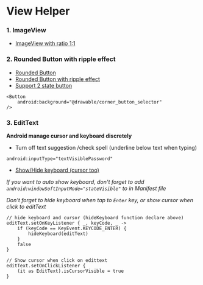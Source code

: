 # View Helper

### 1. ImageView
- [ImageView with ratio 1:1](./ImageView/SquareImageView.kt)

### 2. Rounded Button with ripple effect
- [Rounded Button](./Button/selected_rounded_shape.xml)
- [Rounded Button with ripple effect](./Button/rounded_shape.xml)
- [Support 2 state button](./Button/corner_button_selector.xml)
```
<Button
    android:background="@drawable/corner_button_selector"
/>
```

### 3. EditText

**Android manage cursor and keyboard discretely**

- Turn off text suggestion /check spell (underline below text when typing)

```
android:inputType="textVisiblePassword"
```
- [Show/Hide keyboard (cursor too)](./EditText/EditTextUtil.kt)

*If you want to auto show keyboard, don't forget to add `android:windowSoftInputMode="stateVisible"` to <activity> in Manifest file*

*Don't forget to hide keyboard when tap to `Enter` key, or show cursor when click to editText*

```
// hide keyboard and cursor (hideKeyboard function declare above)
editText.setOnKeyListener { _, keyCode, _ ->
    if (keyCode == KeyEvent.KEYCODE_ENTER) {
        hideKeyboard(editText)
    }
    false
}

// Show cursor when click on edittext
editText.setOnClickListener {
    (it as EditText).isCursorVisible = true
}
```

